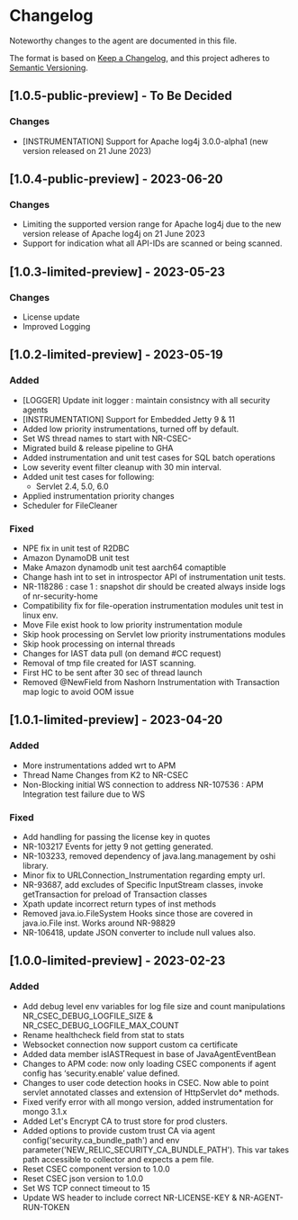 # Changelog
Noteworthy changes to the agent are documented in this file.

The format is based on [Keep a Changelog](https://keepachangelog.com/en/1.0.0/),
and this project adheres to [Semantic Versioning](https://semver.org/spec/v2.0.0.html).

## [1.0.5-public-preview] - To Be Decided
### Changes
- [INSTRUMENTATION] Support for Apache log4j 3.0.0-alpha1 (new version released on 21 June 2023)

## [1.0.4-public-preview] - 2023-06-20
### Changes
- Limiting the supported version range for Apache log4j due to the new version release of Apache log4j on 21 June 2023
- Support for indication what all API-IDs are scanned or being scanned.

## [1.0.3-limited-preview] - 2023-05-23
### Changes
- License update
- Improved Logging

## [1.0.2-limited-preview] - 2023-05-19
### Added
- [LOGGER] Update init logger : maintain consistncy with all security agents
- [INSTRUMENTATION] Support for Embedded Jetty 9 & 11
- Added low priority instrumentations, turned off by default.
- Set WS thread names to start with NR-CSEC-
- Migrated build & release pipeline to GHA
- Added instrumentation and unit test cases for SQL batch operations
- Low severity event filter cleanup with 30 min interval.
- Added unit test cases for following:
    - Servlet 2.4, 5.0, 6.0
- Applied instrumentation priority changes
- Scheduler for FileCleaner

### Fixed
- NPE fix in unit test of R2DBC
- Amazon DynamoDB unit test 
- Make Amazon dynamodb unit test aarch64 comaptible
- Change hash int to set in introspector API of instrumentation unit tests.
- NR-118286 : case 1 : snapshot dir should be created always inside logs of nr-security-home
- Compatibility fix for file-operation instrumentation modules unit test in linux env.
- Move File exist hook to low priority instrumentation module
- Skip hook processing on Servlet low priority instrumentations modules
- Skip hook processing on internal threads
- Changes for IAST data pull (on demand #CC request)
- Removal of tmp file created for IAST scanning.
- First HC to be sent after 30 sec of thread launch
- Removed @NewField from Nashorn Instrumentation with Transaction map logic to avoid OOM issue

## [1.0.1-limited-preview] - 2023-04-20

### Added
- More instrumentations added wrt to APM
- Thread Name Changes from K2 to NR-CSEC
- Non-Blocking initial WS connection to address NR-107536 : APM Integration test failure due to WS

### Fixed
- Add handling for passing the license key in quotes
- NR-103217 Events for jetty 9 not getting generated.
- NR-103233, removed dependency of java.lang.management by oshi library.
- Minor fix to URLConnection_Instrumentation regarding empty url.
- NR-93687, add excludes of Specific InputStream classes, invoke getTransaction for preload of Transaction classes
- Xpath update incorrect return types of inst methods
- Removed java.io.FileSystem Hooks since those are covered in java.io.File inst. Works around NR-98829
- NR-106418, update JSON converter to include null values also.


## [1.0.0-limited-preview] - 2023-02-23

### Added
- Add debug level env variables for log file size and count manipulations NR_CSEC_DEBUG_LOGFILE_SIZE & NR_CSEC_DEBUG_LOGFILE_MAX_COUNT
- Rename healthcheck field from stat to stats
- Websocket connection now support custom ca certificate
- Added data member isIASTRequest in base of JavaAgentEventBean
- Changes to APM code: now only loading CSEC components if agent config has ‘security.enable’ value defined.
- Changes to user code detection hooks in CSEC. Now able to point servlet annotated classes and extension of HttpServlet do* methods.
- Fixed verify error with all mongo version, added instrumentation for mongo 3.1.x
- Added Let's Encrypt CA to trust store for prod clusters.
- Added options to provide custom trust CA via agent config('security.ca_bundle_path') and env parameter('NEW_RELIC_SECURITY_CA_BUNDLE_PATH'). This var takes path accessible to collector and expects a pem file.
- Reset CSEC component version to 1.0.0
- Reset CSEC json version to 1.0.0
- Set WS TCP connect timeout to 15
- Update WS header to include correct NR-LICENSE-KEY & NR-AGENT-RUN-TOKEN
